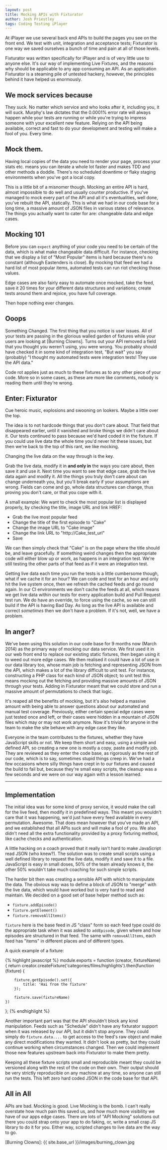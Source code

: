 ```yaml
---
layout: post
title: Mocking APIs with Fixturator
author: Josh Priestley
tags: Coding Testing iPlayer
---
```


At iPlayer we use several back end APIs to build the pages you see on the front end. We test with unit, integration and acceptance tests; Fixturator is one way we saved ourselves a bunch of time and pain at all of those levels.

Fixturator was written specifically for iPlayer and is of very little use to anyone else. It's our way of implementing Live Fixtures, and the reasons why should be applicable to any app consuming an API. As an application Fixturator is a steaming pile of untested hackery, however, the principles behind it  have helped us enormously.

## We mock services because

They suck. No matter which service and who looks after it, including you, it will suck. Murphy's law dictates that the 0.0001% error rate will always happen while your tests are running or while you're trying to impress someone with your excellent new feature. Relying on the API being available, correct and fast to do your development and testing will make a fool of you. Every time.

## Mock them. 

Having local copies of the data you need to render your page, process your stats etc. means you can iterate a whole lot faster and makes TDD and other methods a doddle. There's no scheduled downtime or flaky staging environments when you've got a local copy.

This is a little bit of a misnomer though. Mocking an entire API is hard, almost impossible to do well and usually counter productive. If you've managed to mock every part of the API and all it's eventualities, well done, you've rebuilt the API, statically. This is what we had in our code base for a long time, a massive amount of JSON files in various states of relevance. The things you actually want to cater for are: changeable data and edge cases. 

## Mocking 101

Before you can `expect` anything of your code you need to be certain of the data, which is what make changeable data difficult. For instance, checking that we display a list of "Most Popular" items is hard because there's no constant (although Eastenders is close). By mocking that feed we had a hard list of most popular items, automated tests can run riot checking those values.

Edge cases are also fairly easy to automate once mocked, take the feed, save it 20 times for your different data structures and variations; create tests around them and rejoice, you have full coverage. 

Then hope nothing ever changes.

## Ooops

Something Changed. The first thing that you notice is user issues. All of your tests are passing in the glorious walled garden of fixtures while your users are looking at [Burning Clowns]. Turns out your API removed a field that you thought you weren't using, you were wrong. You probably should have checked it in some kind of integration test, "But wait" you say (probably) "I thought my automated tests were integration tests! They use the API data." 

Code rot applies just as much to these fixtures as to any other piece of your code. More so in some cases, as these are more like comments, nobody is reading them until they're wrong. 

## Enter: Fixturator
Cue heroic music, explosions and swooning on lookers. Maybe a little over the top.

The idea is to not hardcode things that you don't care about. That field that disappeared earlier, until it vanished and broke things we didn't care about it. Our tests continued to pass because we'd hard coded it in the fixture. If you could use live data the whole time you'd never hit these issues, but then we're back to the top of this rant, we like mocking. 

Changing the live data on the way through is the key. 

Grab the live data, modify it in **and only in** the ways you care about, then save it and use it. Next time you want to see that edge case, grab the live data again and modify it. All the things you truly don't care about can change underneath you, but you'll break early if your assumptions are wrong. Fields can come and go, whole data structures can change, thus proving you don't care, or that you cope with it. 

A small example:
We want to check the most popular list is displayed properly, by checking the title, image URL and link HREF:

 - Grab the live most popular feed
 - Change the title of the first episode to "Cake"
 - Change the image URL to "Cake image"
 - Change the link URL to "http://Cake_test_url"
 - Save

We can then simply check that "Cake" is on the page where the title should be, and leave gracefully. If something weird changes then the appropriate code will either blow up or work, as happens in an integration test. We're still testing the other parts of that feed as if it were an integration test.

Getting live data each time you run the tests is a little cumbersome though, what if we cache it for an hour? We can code and test for an hour and only hit the live system once, then we refresh the cached feeds and go round again. In our CI environments we don't cache the feeds at all, which means we get live data within our tests for every application build and Pull Request test run. We do have an override, to force using the cache, so we can still build if the API is having Bad Day. As long as the live API is available and correct *sometimes* then we don't have a problem. If it's not, well, we have a problem.

## In anger?

We've been using this solution in our code base for 9 months now (March 2014) as the primary way of mocking our data service. We first used it in our web front end to replace our existing static fixtures, then began using it to weed out more edge cases. We then realised it could have a lot of use in our data library too, whose main job is fetching and representing JSON from the API, which makes a lot of the library difficult to unit test. For instance, constructing a PHP class for each kind of JSON object; to unit test this means mocking out the fetching and providing massive amounts of JSON through your tests. Adding in Fixturator meant that we could store and run a massive amount of permutations to check that logic.

It's reaped all the benefits of mocking, but it's also helped a massive amount with being able to answer questions about our automated and manual test coverage. Previously, either certain special edge cases were just tested once and left, or their cases were hidden in a mountain of JSON files which may or may not work anymore. Now it's trivial for anyone in the team to make the site behave with any edge case they like.

Everyone in the team contributes to the fixtures, whether they have JavaScript skills or not. We keep them short and easy, using a simple and defined API, so creating a new one is mostly a copy, paste and modify job. They are reviewed as they enter the code base, as rigorously as the rest of our code, which is to say, sometimes stupid things creep in. We've had a few occasions where silly things have crept in to our fixtures and caused the build to fail but, because they're small easy scripts, the cleanup was a few seconds and we were on our way again with a lesson learned.


----------

## Implementation

The initial idea was for some kind of proxy service, it would make the call for the live feed, then modify it in predefined ways. This meant you wouldn't care that it was happening, we'd just have every feed available in every permutation. Awesome. That does mean however that you've made an API, and we established that all APIs suck and will make a fool of you. We also didn't need all the extra functionality provided by a proxy fixturing method, like cache checks and authentication.

A little hacking on a coach proved that it really isn't hard to make JavaScript read JSON (who knew?). The solution was to create small scripts using a well defined library to request the live data, modify it and save it to a file. JavaScript is easy in small doses, 50% of the team already knows it, the other 50% wouldn't take much coaching for such simple scripts. 

The harder bit then was creating a sensible API with which to manipulate the data. The obvious way was to define a block of JSON to "merge" with the live data, which would have worked but is very hard to read and maintain. We decided on a good set of base helper method such as:
 
 - `fixture.addEpisode()` 
 - `fixture.getElement()` 
 - `fixture.removeAllItems()`

`fixture` here is the base feed in JS "class" form so each feed type could do the appropriate task when it was asked to `addEpisode`, given where and how episodes are structured in that feed. The same with `removeAllItems`, each feed has "items" in different places and of different types.

A quick example of a fixture:

{% highlight javascript %}
module.exports = function (creator, fixtureName) {
    return creator.createFixture('categories/films/highlights').then(function (fixture) {

        fixture.getEpisode().set({
            title: 'Hai from the fixture'
        });

        fixture.save(fixtureName)
    })
}; 
{% endhighlight %}

Another important part was that the API shouldn't block any kind manipulation. Feeds such as "Schedule" didn't have any fixturator support when it was released by our API, but it didn't stop anyone. They could simply do `fixture.data....` to get access to the feed's raw object and make any direct modifications they wanted. It didn't look as pretty, but they could continue working when circumstances changed. Then we could implement those new features upstream back into Fixturator to make them pretty. 

Keeping all these fixture scripts small and reproducible meant they could be versioned along with the rest of the code on their own. Their output should be very strictly reproducible on any machine at any time, so anyone can still run the tests. This left zero hard coded JSON in the code base for that API. 

## All in All

APIs are bad. Mocking is good. Live Mocking is the bomb. I can't really overstate how much pain this saved us, and how much more visibility we have of our apps edge cases. There are lots of "API Mocking" solutions out there you could strap onto your app to do faking, or, write a small crap JS library to do it for you. Either way, scripted changes to live data are the way to go.

[Burning Clowns]: {{ site.base_url }}/images/burning_clown.jpg

